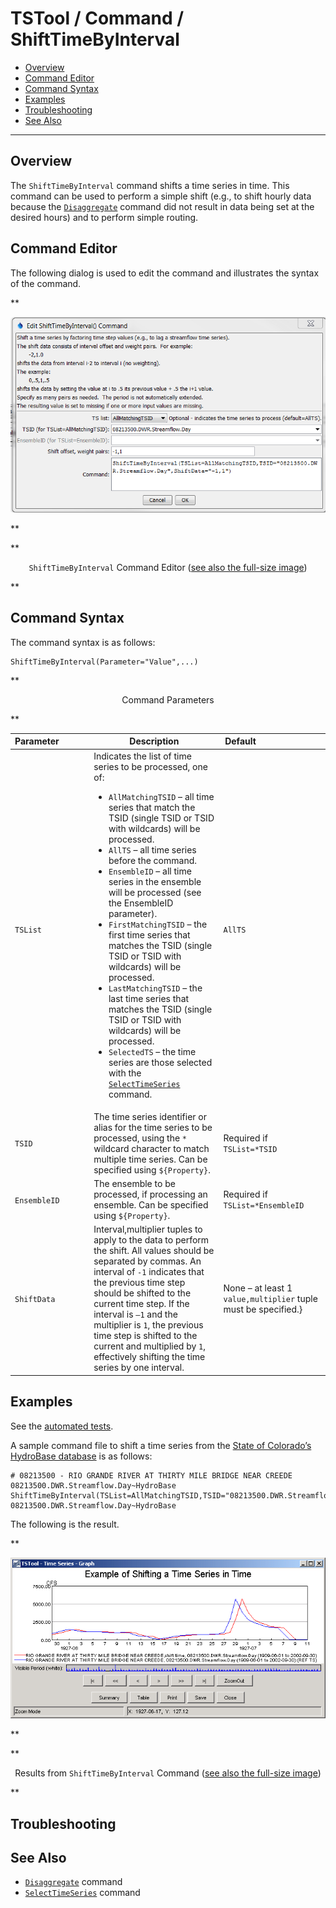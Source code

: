 # TSTool / Command / ShiftTimeByInterval #

* [Overview](#overview)
* [Command Editor](#command-editor)
* [Command Syntax](#command-syntax)
* [Examples](#examples)
* [Troubleshooting](#troubleshooting)
* [See Also](#see-also)

-------------------------

## Overview ##

The `ShiftTimeByInterval` command shifts a time series in time.
This command can be used to perform a simple shift (e.g., to shift hourly data because the
[`Disaggregate`](../Disaggregate/Disaggregate.md) command did not
result in data being set at the desired hours) and to perform simple routing.

## Command Editor ##

The following dialog is used to edit the command and illustrates the syntax of the command.

**<p style="text-align: center;">
![ShiftTimeByInterval](ShiftTimeByInterval.png)
</p>**

**<p style="text-align: center;">
`ShiftTimeByInterval` Command Editor (<a href="../ShiftTimeByInterval.png">see also the full-size image</a>)
</p>**

## Command Syntax ##

The command syntax is as follows:

```text
ShiftTimeByInterval(Parameter="Value",...)
```
**<p style="text-align: center;">
Command Parameters
</p>**

|**Parameter**&nbsp;&nbsp;&nbsp;&nbsp;&nbsp;&nbsp;&nbsp;&nbsp;&nbsp;&nbsp;&nbsp;|**Description**|**Default**&nbsp;&nbsp;&nbsp;&nbsp;&nbsp;&nbsp;&nbsp;&nbsp;&nbsp;&nbsp;&nbsp;&nbsp;&nbsp;&nbsp;&nbsp;&nbsp;&nbsp;&nbsp;&nbsp;&nbsp;&nbsp;&nbsp;&nbsp;&nbsp;&nbsp;&nbsp;&nbsp;|
|--------------|-----------------|-----------------|
|`TSList`|Indicates the list of time series to be processed, one of:<br><ul><li>`AllMatchingTSID` – all time series that match the TSID (single TSID or TSID with wildcards) will be processed.</li><li>`AllTS` – all time series before the command.</li><li>`EnsembleID` – all time series in the ensemble will be processed (see the EnsembleID parameter).</li><li>`FirstMatchingTSID` – the first time series that matches the TSID (single TSID or TSID with wildcards) will be processed.</li><li>`LastMatchingTSID` – the last time series that matches the TSID (single TSID or TSID with wildcards) will be processed.</li><li>`SelectedTS` – the time series are those selected with the [`SelectTimeSeries`](../SelectTimeSeries/SelectTimeSeries.md) command.</li></ul> | `AllTS` |
|`TSID`|The time series identifier or alias for the time series to be processed, using the `*` wildcard character to match multiple time series.  Can be specified using `${Property}`.|Required if `TSList=*TSID`|
|`EnsembleID`|The ensemble to be processed, if processing an ensemble. Can be specified using `${Property}`.|Required if `TSList=*EnsembleID`|
|`ShiftData`|Interval,multiplier tuples to apply to the data to perform the shift.  All values should be separated by commas.  An interval of `-1` indicates that the previous time step should be shifted to the current time step.  If the interval is `–1` and the multiplier is `1`, the previous time step is shifted to the current and multiplied by `1`, effectively shifting the time series by one interval.|None – at least 1 `value,multiplier` tuple must be specified.}

## Examples ##

See the [automated tests](https://github.com/OpenCDSS/cdss-app-tstool-test/tree/master/test/regression/commands/general/ShiftTimeByInterval).

A sample command file to shift a time series from the [State of Colorado’s HydroBase database](../../datastore-ref/CO-HydroBase/CO-HydroBase.md)
is as follows:

```text
# 08213500 - RIO GRANDE RIVER AT THIRTY MILE BRIDGE NEAR CREEDE
08213500.DWR.Streamflow.Day~HydroBase
ShiftTimeByInterval(TSList=AllMatchingTSID,TSID="08213500.DWR.Streamflow.Day",ShiftData="-1,1")
08213500.DWR.Streamflow.Day~HydroBase
```
The following is the result.

**<p style="text-align: center;">
![ShiftTimeByInterval Graph](ShiftTimeByInterval_Graph.png)
</p>**

**<p style="text-align: center;">
Results from `ShiftTimeByInterval` Command (<a href="../ShiftTimeByInterval_Graph.png">see also the full-size image</a>)
</p>**

## Troubleshooting ##

## See Also ##

* [`Disaggregate`](../Disaggregate/Disaggregate.md) command
* [`SelectTimeSeries`](../SelectTimeSeries/SelectTimeSeries.md) command
